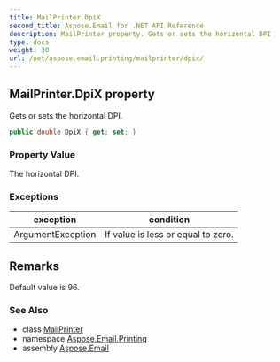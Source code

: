 ```yaml
---
title: MailPrinter.DpiX
second_title: Aspose.Email for .NET API Reference
description: MailPrinter property. Gets or sets the horizontal DPI
type: docs
weight: 30
url: /net/aspose.email.printing/mailprinter/dpix/
---
```

## MailPrinter.DpiX property

Gets or sets the horizontal DPI.

```csharp
public double DpiX { get; set; }
```

### Property Value

The horizontal DPI.

### Exceptions

| exception | condition |
| --- | --- |
| ArgumentException | If value is less or equal to zero. |

## Remarks

Default value is 96.

### See Also

* class [MailPrinter](../)
* namespace [Aspose.Email.Printing](../../mailprinter/)
* assembly [Aspose.Email](../../../)


